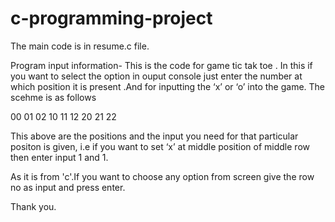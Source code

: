 # c-programming-project


The main code is in resume.c  file.

Program input information-
This is the code for game tic tak toe . In this if you want to select the option in ouput console just enter the number at which position it is present .And for inputting  the  ‘x’ or ‘o’ into the game. The scehme is as follows 


00	01	02
10	11	12
20	21	22

This above are the positions and the input you need for that particular positon is given, i.e if you want to set ‘x’ at middle position of middle row then enter input 1 and 1. 

As it is from 'c'.If you want to choose any option from screen give the row no as input and press enter.

Thank you.

